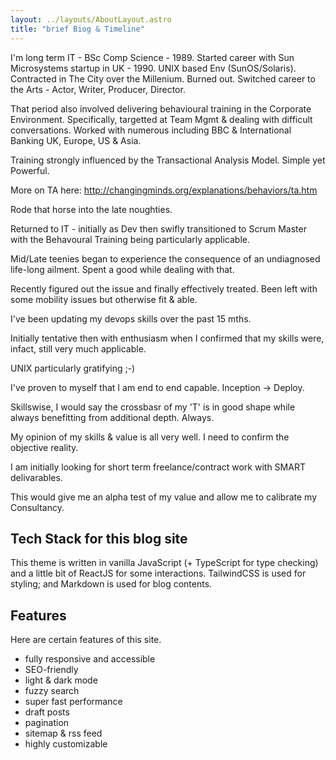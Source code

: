 ```yaml
---
layout: ../layouts/AboutLayout.astro
title: "brief Biog & Timeline"
---
```


I'm long term IT - BSc Comp Science - 1989. Started career with Sun Microsystems startup in UK - 1990. UNIX based Env (SunOS/Solaris). Contracted in The City over the Millenium. Burned out. Switched career to the Arts - Actor, Writer, Producer, Director. 

That period also involved delivering behavioural training in the Corporate Environment. Specifically, targetted at Team Mgmt & dealing with difficult conversations. Worked with numerous including BBC & International Banking UK, Europe, US & Asia. 

Training strongly influenced by the Transactional Analysis Model. Simple yet Powerful.

More on TA here: http://changingminds.org/explanations/behaviors/ta.htm

Rode that horse into the late noughties.

Returned to IT - initially as Dev then swifly transitioned to Scrum Master with the Behavoural Training being particularly applicable.

Mid/Late teenies began to experience the consequence of an undiagnosed life-long ailment. Spent a good while dealing with that.

Recently figured out the issue and finally effectively treated. Been left with some mobility issues but otherwise fit & able.

I've been updating my devops skills over the past 15 mths.

Initially tentative then with enthusiasm when I confirmed that my skills were, infact, still very much applicable.

UNIX particularly gratifying ;-)

I've proven to myself that I am end to end capable. Inception -> Deploy.

Skillswise, I would say the crossbasr of my 'T' is in good shape while always benefitting from additional depth. Always.

My opinion of my skills & value is all very well. I need to confirm the objective reality.

I am initially looking for short term freelance/contract work with SMART delivarables.

This would give me an alpha test of my value and allow me to calibrate my Consultancy.

## Tech Stack for this blog site

This theme is written in vanilla JavaScript (+ TypeScript for type checking) and a little bit of ReactJS for some interactions. TailwindCSS is used for styling; and Markdown is used for blog contents.

## Features

Here are certain features of this site.

- fully responsive and accessible
- SEO-friendly
- light & dark mode
- fuzzy search
- super fast performance
- draft posts
- pagination
- sitemap & rss feed
- highly customizable


